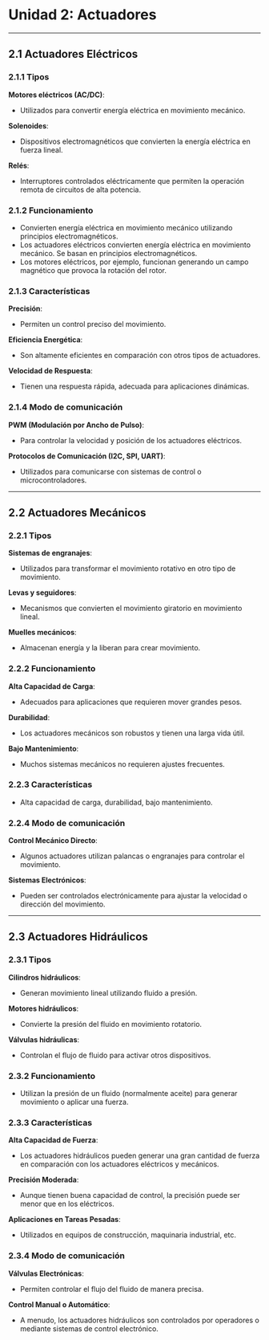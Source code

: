 # Unidad 2: Actuadores

---

## 2.1 Actuadores Eléctricos

### 2.1.1 Tipos
**Motores eléctricos (AC/DC)**:
- Utilizados para convertir energía eléctrica en movimiento mecánico.

**Solenoides**:
- Dispositivos electromagnéticos que convierten la energía eléctrica en fuerza lineal.

**Relés**:
- Interruptores controlados eléctricamente que permiten la operación remota de circuitos de alta potencia.  

### 2.1.2 Funcionamiento
- Convierten energía eléctrica en movimiento mecánico utilizando principios electromagnéticos.
- Los actuadores eléctricos convierten energía eléctrica en movimiento mecánico. Se basan en principios electromagnéticos.
- Los motores eléctricos, por ejemplo, funcionan generando un campo magnético que provoca la rotación del rotor.  

### 2.1.3 Características
**Precisión**:
- Permiten un control preciso del movimiento.

**Eficiencia Energética**: 
- Son altamente eficientes en comparación con otros tipos de actuadores.

**Velocidad de Respuesta**: 
- Tienen una respuesta rápida, adecuada para aplicaciones dinámicas.  

### 2.1.4 Modo de comunicación
**PWM (Modulación por Ancho de Pulso)**: 
- Para controlar la velocidad y posición de los actuadores eléctricos.

**Protocolos de Comunicación (I2C, SPI, UART)**: 
- Utilizados para comunicarse con sistemas de control o microcontroladores.

---

## 2.2 Actuadores Mecánicos

### 2.2.1 Tipos
**Sistemas de engranajes**:
- Utilizados para transformar el movimiento rotativo en otro tipo de movimiento.

**Levas y seguidores**:
- Mecanismos que convierten el movimiento giratorio en movimiento lineal.

**Muelles mecánicos**:
- Almacenan energía y la liberan para crear movimiento.  

### 2.2.2 Funcionamiento
**Alta Capacidad de Carga**: 
- Adecuados para aplicaciones que requieren mover grandes pesos.

**Durabilidad**: 
- Los actuadores mecánicos son robustos y tienen una larga vida útil.

**Bajo Mantenimiento**: 
- Muchos sistemas mecánicos no requieren ajustes frecuentes.  

### 2.2.3 Características
- Alta capacidad de carga, durabilidad, bajo mantenimiento.  

### 2.2.4 Modo de comunicación
**Control Mecánico Directo**: 
- Algunos actuadores utilizan palancas o engranajes para controlar el movimiento.

**Sistemas Electrónicos**: 
- Pueden ser controlados electrónicamente para ajustar la velocidad o dirección del movimiento.
  
---

## 2.3 Actuadores Hidráulicos

### 2.3.1 Tipos
**Cilindros hidráulicos**:
- Generan movimiento lineal utilizando fluido a presión.

**Motores hidráulicos**:
- Convierte la presión del fluido en movimiento rotatorio.

**Válvulas hidráulicas**:
- Controlan el flujo de fluido para activar otros dispositivos.  

### 2.3.2 Funcionamiento
- Utilizan la presión de un fluido (normalmente aceite) para generar movimiento o aplicar una fuerza. 

### 2.3.3 Características
**Alta Capacidad de Fuerza**: 

- Los actuadores hidráulicos pueden generar una gran cantidad de fuerza en comparación con los actuadores eléctricos y mecánicos.   

**Precisión Moderada**: 

- Aunque tienen buena capacidad de control, la precisión puede ser menor que en los eléctricos.

**Aplicaciones en Tareas Pesadas**: 

- Utilizados en equipos de construcción, maquinaria industrial, etc.

### 2.3.4 Modo de comunicación
**Válvulas Electrónicas**: 
- Permiten controlar el flujo del fluido de manera precisa.

**Control Manual o Automático**: 
- A menudo, los actuadores hidráulicos son controlados por operadores o mediante sistemas de control electrónico.
